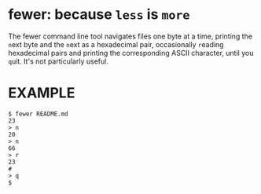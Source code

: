 # fewer: because `less` is `more`

The fewer command line tool navigates files one byte at a time, printing the `n`ext byte and the `n`ext as a hexadecimal pair, occasionally `r`eading hexadecimal pairs and printing the corresponding ASCII character, until you `q`uit. It's not particularly useful.

# EXAMPLE

```console
$ fewer README.md
23
> n
20
> n
66
> r
23
#
> q
$
```
